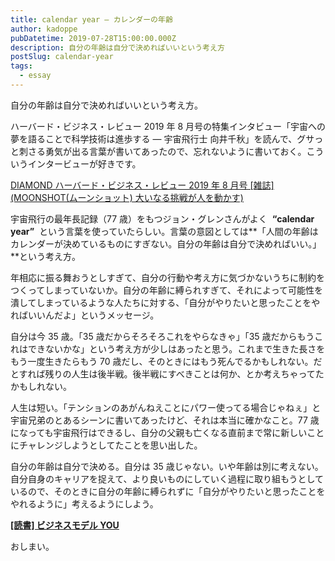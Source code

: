 ```yaml
---
title: calendar year — カレンダーの年齢
author: kadoppe
pubDatetime: 2019-07-28T15:00:00.000Z
description: 自分の年齢は自分で決めればいいという考え方
postSlug: calendar-year
tags:
  - essay
---
```


自分の年齢は自分で決めればいいという考え方。

ハーバード・ビジネス・レビュー 2019 年 8 月号の特集インタビュー「宇宙への夢を語ることで科学技術は進歩する — 宇宙飛行士 向井千秋」を読んで、グサっと刺さる勇気が出る言葉が書いてあったので、忘れないように書いておく。こういうインタービューが好きです。

[DIAMOND ハーバード・ビジネス・レビュー 2019 年 8 月号 [雑誌] (MOONSHOT(ムーンショット) 大いなる挑戦が人を動かす)](https://www.amazon.co.jp/DIAMOND%E3%83%8F%E3%83%BC%E3%83%90%E3%83%BC%E3%83%89%E3%83%BB%E3%83%93%E3%82%B8%E3%83%8D%E3%82%B9%E3%83%BB%E3%83%AC%E3%83%93%E3%83%A5%E3%83%BC-2019%E5%B9%B4-MOONSHOT-%E3%83%A0%E3%83%BC%E3%83%B3%E3%82%B7%E3%83%A7%E3%83%83%E3%83%88-%E5%A4%A7%E3%81%84%E3%81%AA%E3%82%8B%E6%8C%91%E6%88%A6%E3%81%8C%E4%BA%BA%E3%82%92%E5%8B%95%E3%81%8B%E3%81%99/dp/B07SWKBRBM/ref=sr_1_6?adgrpid=58764389408&gclid=EAIaIQobChMIrejGgOTX4wIVjIBwCh3qiAbzEAAYAiAAEgKXkfD_BwE&hvadid=338556835819&hvdev=c&hvlocphy=1028851&hvnetw=g&hvpos=1t2&hvqmt=e&hvrand=15702330881541802831&hvtargid=aud-759377471933%3Akwd-333462375800&hydadcr=2756_11130006&jp-ad-ap=0&keywords=%E3%83%8F%E3%83%BC%E3%83%90%E3%83%BC%E3%83%89%E3%83%93%E3%82%B8%E3%83%8D%E3%82%B9%E3%83%BB%E3%83%AC%E3%83%93%E3%83%A5%E3%83%BC&qid=1564322658&s=gateway&sr=8-6)

宇宙飛行の最年長記録（77 歳）をもつジョン・グレンさんがよく  **“calendar year”**  という言葉を使っていたらしい。言葉の意図としては**「人間の年齢はカレンダーが決めているものにすぎない。自分の年齢は自分で決めればいい。」**という考え方。

年相応に振る舞おうとしすぎて、自分の行動や考え方に気づかないうちに制約をつくってしまっていないか。自分の年齢に縛られすぎて、それによって可能性を潰してしまっているような人たちに対する、「自分がやりたいと思ったことをやればいいんだよ」というメッセージ。

自分は今 35 歳。「35 歳だからそろそろこれをやらなきゃ」「35 歳だからもうこれはできないかな」という考え方が少しはあったと思う。これまで生きた長さをもう一度生きたらもう 70 歳だし、そのときにはもう死んでるかもしれない。だとすれば残りの人生は後半戦。後半戦にすべきことは何か、とか考えちゃってたかもしれない。

人生は短い。「テンションのあがんねえことにパワー使ってる場合じゃねぇ」と宇宙兄弟のとあるシーンに書いてあったけど、それは本当に確かなこと。77 歳になっても宇宙飛行はできるし、自分の父親も亡くなる直前まで常に新しいことにチャレンジしようとしてたことを思い出した。

自分の年齢は自分で決める。自分は 35 歳じゃない。いや年齢は別に考えない。自分自身のキャリアを捉えて、より良いものにしていく過程に取り組もうとしているので、そのときに自分の年齢に縛られずに「自分がやりたいと思ったことをやれるように」考えるようにしよう。

[**[読書] ビジネスモデル YOU**](/posts/book-business-model-you)

おしまい。
